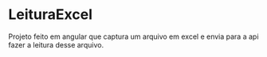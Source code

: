 # LeituraExcel

Projeto feito em angular que captura um arquivo em excel e envia para a api fazer a leitura desse arquivo.

